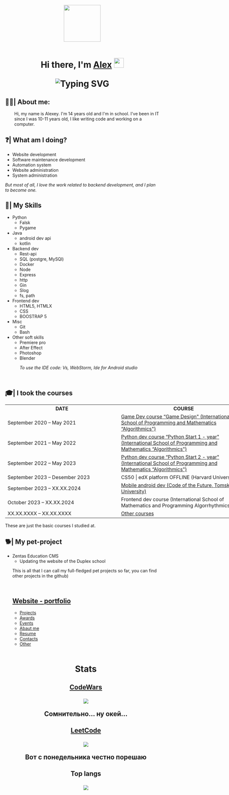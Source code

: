 <p align="center" ><img src="https://i.postimg.cc/prj0Gzpw/image-1.png" alt="" width="120" height="120" /></p>
<p align="center"><img src="https://komarev.com/ghpvc/?username=antalkon&style=flat-square&color=blue" alt=""/></p>

<h1 align="center">
  Hi there, I'm 
  <a href="https://antalkon.ru/" target="_blank">Alex</a> 
  <img src="https://github.com/blackcater/blackcater/raw/main/images/Hi.gif" height="32"/>
  <p href="https://git.io/typing-svg"><img src="https://readme-typing-svg.herokuapp.com?font=Fira+Code&weight=200&size=17&pause=1000&random=false&width=435&lines=I+am+a+computer+science+student+from+Russia" alt="Typing SVG" /
  ></p>
    
</h1>



<div>
    <h2 style="text-align: left;">
    🧑&zwj;💻| About me:
    </h2>
    <p style="padding-left: 30px;">Hi, my name is Alexey. I'm 14 years old and I'm in school. I've been in IT since I was 10-11 years old, I like writing code and working on a computer.</p>
    <div>
    <h2 style="text-align: left;">
    ❓| What am I doing?
    </h2>
    <ul>
    <li>Website development</li>
    <li>Software maintenance development</li>
    <li>Automation system</li>
    <li>Website administration</li>
    <li>System administration</li>
    </ul>
    <p><em>But most of all, I love the work related to backend development, and I plan to become one.</em></p>
    <h2 style="text-align: left;">
    💪| My Skills
    </h2>
    <ul>
    <li>Python
        <ul>
        <li>Falsk</li>
        <li>Pygame</li>
        </ul>
    </li>
    <li>Java
        <ul>
        <li>android dev api</li>
        <li>kotlin</li>
        </ul>
    </li>
    <li>Backend dev
        <ul>
        <li>Rest-api</li>
        <li>SQL (postgre, MySQl)</li>
        <li>Docker</li>
        <li>Node</li>
        <li>Express</li>
        <li>http</li>
        <li>Gin</li>
        <li>Slog</li>
        <li>fs, path</li>
        </ul>
    </li>
    <li>Frontend dev
        <ul>
        <li>HTML5, HTMLX</li>
        <li>CSS</li>
        <li>BOOSTRAP 5</li>
        </ul>
    </li>
    <li>Misc
        <ul>
        <li>Git</li>
        <li>Bash</li>
        </ul>
    </li>
    <li>Other soft skills
        <ul>
        <li>Premiere pro</li>
        <li>After Effect</li>
        <li>Photoshop</li>
    <li>Blender</li>
        <p><em>To use the IDE code: Vs, WebStorm, Ide for Android studio</em></p>
        </ul>
    </li>
    </ul></div>
</div>
<br>

<div>
    <h2>🎓| I took the courses</h2>
    <table style="width: 796px;">
<tbody>
<tr style="height: 13px;">
<td style="width: 372.75px; text-align: center; height: 13px;"><strong>DATE</strong></td>
<td style="width: 427.25px; text-align: center; height: 13px;"><strong>COURSE</strong></td>
</tr>
<tr style="height: 26px;">
<td style="width: 372.75px; height: 26px;">September 2020 &ndash; May 2021</td>
<td style="width: 427.25px; height: 26px;"><a href="https://github.com/antalkon/antalkon/blob/main/courses/Algoritmika_gameDesign.jpg">Game Dev course &ldquo;Game Design" (International School of Programming and Mathematics &ldquo;Algorithmics")</a></td>
</tr>
<tr style="height: 13px;">
<td style="width: 372.75px; height: 13px;">September 2021 &ndash; May 2022</td>
<td style="width: 427.25px; height: 13px;"><a href="https://github.com/antalkon/antalkon/blob/main/courses/Algorimika_PythonDev.jpg">Python dev course &ldquo;Python Start 1 - year" (International School of Programming and Mathematics &ldquo;Algorithmics")</a></td>
</tr>
<tr style="height: 13px;">
<td style="width: 372.75px; height: 13px;">September 2022 &ndash; May 2023</td>
<td style="width: 427.25px; height: 13px;"><a href="https://github.com/antalkon/antalkon/blob/main/courses/Algorimika_PythonDev.jpg">Python dev course &ldquo;Python Start&nbsp;2 - year" (International School of Programming and Mathematics &ldquo;Algorithmics")</a></td>
</tr>
<tr style="height: 13px;">
<td style="width: 372.75px; height: 13px;">September 2023 &ndash; Desember 2023</td>
<td style="width: 427.25px; height: 13px;">CS50 | edX platform OFFLINE&nbsp;(Harvard University)</td>

<tr style="height: 13px;">
<td style="width: 372.75px; height: 13px;">September 2023  &ndash; XX.XX.2024</td>
<td style="width: 427.25px; height: 13px;"><a href="https://github.com/antalkon/antalkon/blob/main/courses/M1_TGU_androidMobileDev.pdf">Mobile android dev (Code of the Future, Tomsk State University)</a></td>
</tr>
<tr style="height: 13px;">
<td style="width: 372.75px; height: 13px;">October 2023 &ndash; XX.XX.2024</td>
<td style="width: 427.25px; height: 13px;">Frontend dev course (International School of Mathematics and Programming Algorrhythmics)</td>
</tr>
</tr>
<tr style="height: 13px;">
<td style="width: 372.75px; height: 13px;">XX.XX.XXXX &ndash; XX.XX.XXXX</td>
<td style="width: 427.25px; height: 13px;"><a href="https://github.com/antalkon/antalkon/tree/main/courses">Other courses</a></td>
</tr>

</tbody>

</table>
<p>These are just the basic courses I studied at.</p>
</div>
<div>
    <h2>🐕| My pet-project</h2>
    <table style="width: 796px;">
    <ul>
    <li>Zentas Education CMS
        <ul>
        <li>Updating the website of the Duplex school</li>
        </ul>
    </li>
<p>This is all that I can call my full-fledged pet projects so far, you can find other projects in the github)</p>
</div>
<br>
<div>
    <h2><a href="https://antalkon.ru/" style="color: ">Website - portfolio</a></h2>
    <ul>
        <li>
            <a href="#">Projects</a>
        </li>
        <li>
            <a href="#">Awards</a>
        </li>
        <li>
            <a href="#">Events</a>
        </li>
        <li>
            <a href="#">Abaut me</a>
        </li>
        <li>
            <a href="#">Resume</a>
        </li>
        <li>
            <a href="#">Contacts</a>
        </li>
        <li>
            <a href="#">Other</a>
        </li>
    </ul>
</div>
<br>
<h1 align="center">Stats</h1>
<h2 align="center">
    <a href="#">CodeWars</a>
    <br>
    <br>
    <img src="https://www.codewars.com/users/AlexBrosHHH/badges/large"></img>
    <P>Сомнительно... ну окей...</P>
</h2>
<h2 align="center">
    <a href="#">LeetCode</a>
    <br>
    <br>
    <img src="https://leetcode-stats-six.vercel.app/api?username=antalkon789&theme=dark"></img>
    <p>Вот с понедельника честно порешаю</p>
</h2>
<h2 align="center">
    <a >Top langs</a>
    <br>
    <br>
    <img src="https://github-readme-stats.vercel.app/api/top-langs/?username=antalkon"></img>
</h2>

